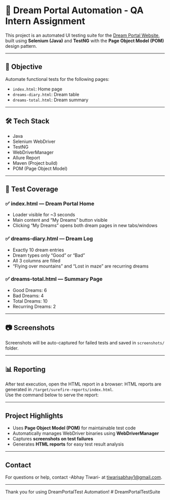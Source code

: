 # 🧪 Dream Portal Automation - QA Intern Assignment

This project is an automated UI testing suite for the [Dream Portal Website](https://arjitnigam.github.io/myDreams/), built using **Selenium (Java)** and **TestNG** with the **Page Object Model (POM)** design pattern.

---

## 📌 Objective

Automate functional tests for the following pages:

- `index.html`: Home page
- `dreams-diary.html`: Dream table
- `dreams-total.html`: Dream summary

---

## 🛠 Tech Stack

- Java
- Selenium WebDriver
- TestNG
- WebDriverManager
- Allure Report
- Maven (Project build)
- POM (Page Object Model)

---

## 🧪 Test Coverage

### ✅ index.html — Dream Portal Home
- Loader visible for ~3 seconds
- Main content and “My Dreams” button visible
- Clicking “My Dreams” opens both dream pages in new tabs/windows

### ✅ dreams-diary.html — Dream Log
- Exactly 10 dream entries
- Dream types only “Good” or “Bad”
- All 3 columns are filled
- “Flying over mountains” and “Lost in maze” are recurring dreams

### ✅ dreams-total.html — Summary Page
- Good Dreams: 6
- Bad Dreams: 4
- Total Dreams: 10
- Recurring Dreams: 2

---

## 📷 Screenshots

Screenshots will be auto-captured for failed tests and saved in `screenshots/` folder.

---

## 📊 Reporting

After test execution, open the HTML report in a browser:
HTML reports are generated in `/target/surefire-reports/index.html`.  
Use the command below to serve the report:

---

## Project Highlights

- Uses **Page Object Model (POM)** for maintainable test code
- Automatically manages WebDriver binaries using **WebDriverManager**
- Captures **screenshots on test failures**
- Generates **HTML reports** for easy test result analysis

---

## Contact

For questions or help, contact -Abhay Tiwari- at <tiwarisabhay1@gmail.com>.

---

Thank you for using DreamPortalTest Automation!
#   D r e a m P o r t a l T e s t S u i t e  
 